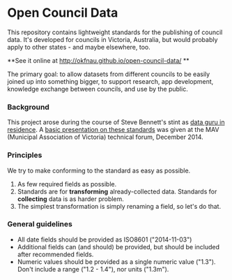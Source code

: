 # Open Council Data

This repository contains lightweight standards for the publishing of council data. It's developed for councils in Victoria, Australia, but would probably apply to other states - and maybe elsewhere, too.

**See it online at http://okfnau.github.io/open-council-data/ **

The primary goal: to allow datasets from different councils to be easily joined up into something bigger, to support research, app development, knowledge exchange between councils, and use by the public.

### Background
This project arose during the course of Steve Bennett's stint as [data guru in residence](http://melbdataguru.tumblr.com). A [basic presentation on these standards](http://tinyurl.com/opendatamav) was given at the MAV (Municipal Association of Victoria) technical forum, December 2014.


### Principles
We try to make conforming to the standard as easy as possible.

1. As few required fields as possible.
2. Standards are for **transforming** already-collected data. Standards for **collecting** data is as harder problem.
3. The simplest transformation is simply renaming a field, so let's do that.


### General guidelines

* All date fields should be provided as ISO8601 ("2014-11-03")
* Additional fields can (and should) be provided, but should be included after recommended fields.
* Numeric values should be provided as a single numeric value ("1.3"). Don't include a range ("1.2 - 1.4"), nor units ("1.3m").
